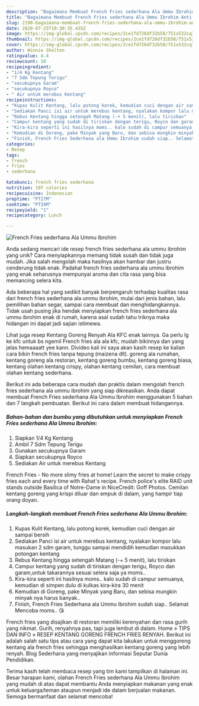 ```yaml
---
description: "Bagaimana Membuat French Fries sederhana Ala Ummu Ibrohim Anti Gagal"
title: "Bagaimana Membuat French Fries sederhana Ala Ummu Ibrohim Anti Gagal"
slug: 2198-bagaimana-membuat-french-fries-sederhana-ala-ummu-ibrohim-anti-gagal
date: 2020-07-25T19:30:35.435Z
image: https://img-global.cpcdn.com/recipes/2ce1fd726df32b58/751x532cq70/french-fries-sederhana-ala-ummu-ibrohim-foto-resep-utama.jpg
thumbnail: https://img-global.cpcdn.com/recipes/2ce1fd726df32b58/751x532cq70/french-fries-sederhana-ala-ummu-ibrohim-foto-resep-utama.jpg
cover: https://img-global.cpcdn.com/recipes/2ce1fd726df32b58/751x532cq70/french-fries-sederhana-ala-ummu-ibrohim-foto-resep-utama.jpg
author: Winnie Shelton
ratingvalue: 4.4
reviewcount: 10
recipeingredient:
- "1/4 Kg Kentang"
- "7 Sdm Tepung Terigu"
- "secukupnya Garam"
- "secukupnya Royco"
- " Air untuk merebus Kentang"
recipeinstructions:
- "Kupas Kulit Kentang, lalu potong korek, kemudian cuci dengan air sampai bersih"
- "Sediakan Panci isi air untuk merebus kentang, nyalakan kompor lalu masukan 2 sdm garam, tunggu sampai mendidih kemudian masukkan potongan kentang"
- "Rebus Kentang hingga setengah Matang (-+ 5 menit), lalu tiriskan"
- "Campur kentang yang sudah di tiriskan dengan terigu, Royco dan garam,untuk takarannya sesuai selera saja ya moms.."
- "Kira-kira seperti ini hasilnya moms.. kalo sudah di campur semuanya, kemudian di simpen dulu di kulkas kira-kira 30 menit"
- "Kemudian di Goreng, pake Minyak yang Baru, dan sebisa mungkin minyak nya harus banyak.."
- "Finish, French Fries Sederhana ala Ummu Ibrohim sudah siap.. Selamat Mencoba moms.. 😘"
categories:
- Resep
tags:
- french
- fries
- sederhana

katakunci: french fries sederhana 
nutrition: 197 calories
recipecuisine: Indonesian
preptime: "PT27M"
cooktime: "PT34M"
recipeyield: "1"
recipecategory: Lunch

---
```



![French Fries sederhana Ala Ummu Ibrohim](https://img-global.cpcdn.com/recipes/2ce1fd726df32b58/751x532cq70/french-fries-sederhana-ala-ummu-ibrohim-foto-resep-utama.jpg)

Anda sedang mencari ide resep french fries sederhana ala ummu ibrohim yang unik? Cara menyiapkannya memang tidak susah dan tidak juga mudah. Jika salah mengolah maka hasilnya akan hambar dan justru cenderung tidak enak. Padahal french fries sederhana ala ummu ibrohim yang enak seharusnya mempunyai aroma dan cita rasa yang bisa memancing selera kita.

Ada beberapa hal yang sedikit banyak berpengaruh terhadap kualitas rasa dari french fries sederhana ala ummu ibrohim, mulai dari jenis bahan, lalu pemilihan bahan segar, sampai cara membuat dan menghidangkannya. Tidak usah pusing jika hendak menyiapkan french fries sederhana ala ummu ibrohim enak di rumah, karena asal sudah tahu triknya maka hidangan ini dapat jadi sajian istimewa.

Lihat juga resep Kentang Goreng Renyah Ala KFC enak lainnya. Ga perlu lg ke kfc untuk bs ngemil French fries ala ala kfc, mudah bikinnya dan yang jelas hemaaaatt yee kann. Divideo kali ini saya akan kasih resep ke kalian cara bikin french fries tanpa tepung (maizena dll). goreng ala rumahan, kentang goreng ala restoran, kentang goreng bumbu, kentang goreng biasa, kentang olahan kentang crispy, olahan kentang cemilan, cara membuat olahan kentang sederhana.


Berikut ini ada beberapa cara mudah dan praktis dalam mengolah french fries sederhana ala ummu ibrohim yang siap dikreasikan. Anda dapat membuat French Fries sederhana Ala Ummu Ibrohim menggunakan 5 bahan dan 7 langkah pembuatan. Berikut ini cara dalam membuat hidangannya.

<!--inarticleads1-->

##### Bahan-bahan dan bumbu yang dibutuhkan untuk menyiapkan French Fries sederhana Ala Ummu Ibrohim:

1. Siapkan 1/4 Kg Kentang
1. Ambil 7 Sdm Tepung Terigu
1. Gunakan secukupnya Garam
1. Siapkan secukupnya Royco
1. Sediakan  Air untuk merebus Kentang


French Fries - No more slimy fries at home! Learn the secret to make crispy fries each and every time with Rahat&#39;s recipe. French police&#39;s elite RAID unit stands outside Basilica of Notre-Dame in NiceCredit: Goff Photos. Cemilan kentang goreng yang krispi diluar dan empuk di dalam, yang hampir tiap orang doyan. 

<!--inarticleads2-->

##### Langkah-langkah membuat French Fries sederhana Ala Ummu Ibrohim:

1. Kupas Kulit Kentang, lalu potong korek, kemudian cuci dengan air sampai bersih
1. Sediakan Panci isi air untuk merebus kentang, nyalakan kompor lalu masukan 2 sdm garam, tunggu sampai mendidih kemudian masukkan potongan kentang
1. Rebus Kentang hingga setengah Matang (-+ 5 menit), lalu tiriskan
1. Campur kentang yang sudah di tiriskan dengan terigu, Royco dan garam,untuk takarannya sesuai selera saja ya moms..
1. Kira-kira seperti ini hasilnya moms.. kalo sudah di campur semuanya, kemudian di simpen dulu di kulkas kira-kira 30 menit
1. Kemudian di Goreng, pake Minyak yang Baru, dan sebisa mungkin minyak nya harus banyak..
1. Finish, French Fries Sederhana ala Ummu Ibrohim sudah siap.. Selamat Mencoba moms.. 😘


French fries yang disajikan di restoran memiliki kerenyahan dan rasa gurih yang nikmat. Gurih, renyahnya pas, tapi juga lembut di dalam. Home » TIPS DAN INFO » RESEP KENTANG GORENG FRENCH FRIES RENYAH. Berikut ini adalah salah satu tips atau cara yang dapat kita lakukan untuk menggoreng kentang ala french fries sehingga menghasilkan kentang goreng yang lebih renyah. Blog Sederhana yang menyajikan informasi Seputar Dunia Pendidikan. 

Terima kasih telah membaca resep yang tim kami tampilkan di halaman ini. Besar harapan kami, olahan French Fries sederhana Ala Ummu Ibrohim yang mudah di atas dapat membantu Anda menyiapkan makanan yang enak untuk keluarga/teman ataupun menjadi ide dalam berjualan makanan. Semoga bermanfaat dan selamat mencoba!
